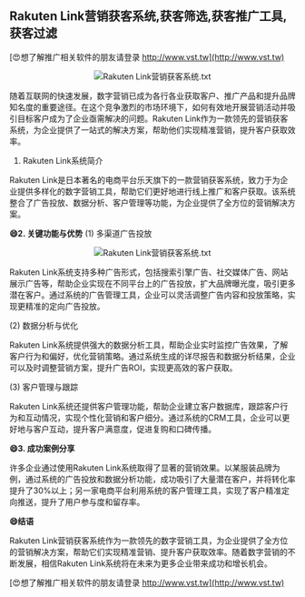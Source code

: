 ## **Rakuten Link营销获客系统,获客筛选,获客推广工具,获客过滤**

[😍想了解推广相关软件的朋友请登录 http://www.vst.tw](http://www.vst.tw)

 <center><img src="https://vst.tw/MP4/tuiguang/png/7.png" alt="Rakuten Link营销获客系统.txt"></center>

随着互联网的快速发展，数字营销已成为各行各业获取客户、推广产品和提升品牌知名度的重要途径。在这个竞争激烈的市场环境下，如何有效地开展营销活动并吸引目标客户成为了企业亟需解决的问题。Rakuten Link作为一款领先的营销获客系统，为企业提供了一站式的解决方案，帮助他们实现精准营销，提升客户获取效率。

1. Rakuten Link系统简介

Rakuten Link是日本著名的电商平台乐天旗下的一款营销获客系统，致力于为企业提供多样化的数字营销工具，帮助它们更好地进行线上推广和客户获取。该系统整合了广告投放、数据分析、客户管理等功能，为企业提供了全方位的营销解决方案。

**😄2. 关键功能与优势**
(1) 多渠道广告投放

 <center><img src="https://vst.tw/MP4/tuiguang/png/2.png" alt="Rakuten Link营销获客系统.txt"></center>

Rakuten Link系统支持多种广告形式，包括搜索引擎广告、社交媒体广告、网站展示广告等，帮助企业实现在不同平台上的广告投放，扩大品牌曝光度，吸引更多潜在客户。通过系统的广告管理工具，企业可以灵活调整广告内容和投放策略，实现更精准的定向广告投放。

(2) 数据分析与优化

Rakuten Link系统提供强大的数据分析工具，帮助企业实时监控广告效果，了解客户行为和偏好，优化营销策略。通过系统生成的详尽报告和数据分析结果，企业可以及时调整营销方案，提升广告ROI，实现更高效的客户获取。

(3) 客户管理与跟踪

Rakuten Link系统还提供客户管理功能，帮助企业建立客户数据库，跟踪客户行为和互动情况，实现个性化营销和客户细分。通过系统的CRM工具，企业可以更好地与客户互动，提升客户满意度，促进复购和口碑传播。

**😄3. 成功案例分享**

许多企业通过使用Rakuten Link系统取得了显著的营销效果。以某服装品牌为例，通过系统的广告投放和数据分析功能，成功吸引了大量潜在客户，并将转化率提升了30%以上；另一家电商平台利用系统的客户管理工具，实现了客户精准定向推送，提升了用户参与度和留存率。

**😄结语**

Rakuten Link营销获客系统作为一款领先的数字营销工具，为企业提供了全方位的营销解决方案，帮助它们实现精准营销、提升客户获取效率。随着数字营销的不断发展，相信Rakuten Link系统将在未来为更多企业带来成功和增长机会。

[😍想了解推广相关软件的朋友请登录 http://www.vst.tw](http://www.vst.tw)



